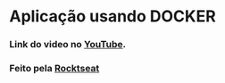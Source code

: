 # Aplicação usando DOCKER

### Link do video no [YouTube](https://www.youtube.com/watch?v=AVNADGzXrrQ).
### Feito pela [Rocktseat](https://rocketseat.com.br/)

